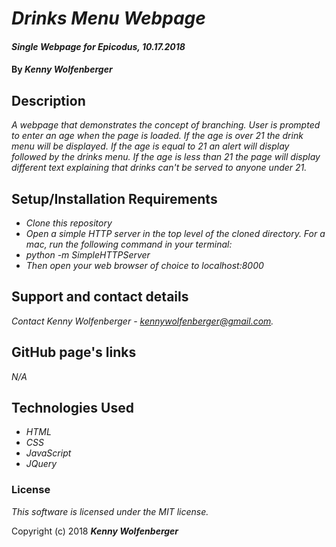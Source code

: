 # _Drinks Menu Webpage_

#### _Single Webpage for Epicodus, 10.17.2018_

#### By _**Kenny Wolfenberger**_

## Description

_A webpage that demonstrates the concept of branching. User is prompted to enter an age when the page is loaded. If the age is over 21 the drink menu will be displayed. If the age is equal to 21 an alert will display followed by the drinks menu. If the age is less than 21 the page will display different text explaining that drinks can't be served to anyone under 21._

## Setup/Installation Requirements

* _Clone this repository_
* _Open a simple HTTP server in the top level of the cloned directory. For a mac, run the following command in your terminal:_   
* _python -m SimpleHTTPServer_
* _Then open your web browser of choice to localhost:8000_

## Support and contact details

_Contact Kenny Wolfenberger - kennywolfenberger@gmail.com._

## GitHub page's links

_N/A_

## Technologies Used

* _HTML_
* _CSS_
* _JavaScript_
* _JQuery_

### License

*This software is licensed under the MIT license.*

Copyright (c) 2018 **_Kenny Wolfenberger_**
